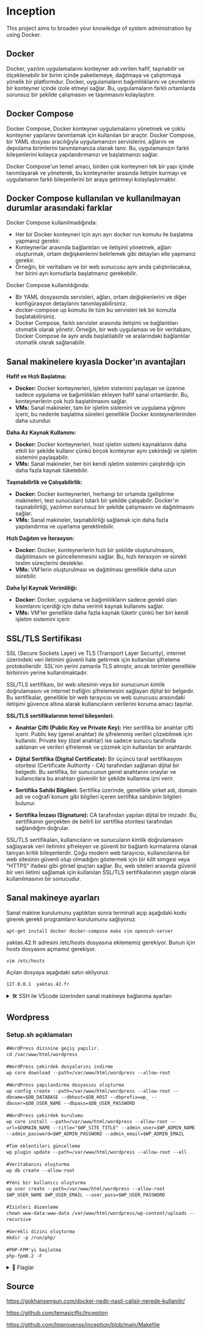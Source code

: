 # Inception
This project aims to broaden your knowledge of system administration by using Docker.


## Docker

Docker, yazılım uygulamalarını konteyner adı verilen hafif, taşınabilir ve ölçeklenebilir bir birim içinde paketlemeye, dağıtmaya ve çalıştırmaya yönelik bir platformdur. Docker, uygulamaların bağımlılıklarını ve çevrelerini bir konteyner içinde izole etmeyi sağlar. Bu, uygulamaların farklı ortamlarda sorunsuz bir şekilde çalışmasını ve taşınmasını kolaylaştırır.

## Docker Compose

Docker Compose, Docker konteyner uygulamalarını yönetmek ve çoklu konteyner yapılarını tanımlamak için kullanılan bir araçtır. Docker Compose, bir YAML dosyası aracılığıyla uygulamanızın servislerini, ağlarını ve depolama birimlerini tanımlamanıza olanak tanır. Bu, uygulamanızın farklı bileşenlerini kolayca yapılandırmanızı ve başlatmanızı sağlar.

Docker Compose'un temel amacı, birden çok konteyneri tek bir yapı içinde tanımlayarak ve yöneterek, bu konteynerler arasında iletişim kurmayı ve uygulamanın farklı bileşenlerini bir araya getirmeyi kolaylaştırmaktır.

## Docker Compose kullanılan ve kullanılmayan durumlar arasındaki farklar

Docker Compose kullanılmadığında:
- Her bir Docker konteyneri için ayrı ayrı docker run komutu ile başlatma yapmanız gerekir.
- Konteynerlar arasında bağlantıları ve iletişimi yönetmek, ağları oluşturmak, ortam değişkenlerini belirlemek gibi detayları elle yapmanız gerekir.
- Örneğin, bir veritabanı ve bir web sunucusu aynı anda çalıştırılacaksa, her birini ayrı komutlarla başlatmanız gerekebilir.

Docker Compose kullanıldığında:
- Bir YAML dosyasında servisleri, ağları, ortam değişkenlerini ve diğer konfigürasyon detaylarını tanımlayabilirsiniz.
- docker-compose up komutu ile tüm bu servisleri tek bir komutla başlatabilirsiniz.
- Docker Compose, farklı servisler arasında iletişimi ve bağlantıları otomatik olarak yönetir. Örneğin, bir web uygulaması ve bir veritabanı, Docker Compose ile aynı anda başlatılabilir ve aralarındaki bağlantılar otomatik olarak sağlanabilir.

## Sanal makinelere kıyasla Docker'ın avantajları

**Hafif ve Hızlı Başlatma:**

- **Docker:** Docker konteynerleri, işletim sistemini paylaşan ve üzerine sadece uygulama ve bağımlılıkları ekleyen hafif sanal ortamlardır. Bu, konteynerlerin çok hızlı başlatılmasını sağlar.
- **VMs:** Sanal makineler, tam bir işletim sistemini ve uygulama yığınını içerir, bu nedenle başlatma süreleri genellikle Docker konteynerlerinden daha uzundur.

**Daha Az Kaynak Kullanımı:**

- **Docker:** Docker konteynerleri, host işletim sistemi kaynaklarını daha etkili bir şekilde kullanır çünkü birçok konteyner aynı çekirdeği ve işletim sistemini paylaşabilir.
- **VMs:** Sanal makineler, her biri kendi işletim sistemini çalıştırdığı için daha fazla kaynak tüketebilir.

**Taşınabilirlik ve Çalışabilirlik:**

- **Docker:** Docker konteynerleri, herhangi bir ortamda (geliştirme makineleri, test sunucuları) tutarlı bir şekilde çalışabilir. Docker'ın taşınabilirliği, yazılımın sorunsuz bir şekilde çalışmasını ve dağıtılmasını sağlar.
- **VMs:** Sanal makineler, taşınabilirliği sağlamak için daha fazla yapılandırma ve uyarlama gerektirebilir.

**Hızlı Dağıtım ve İterasyon:**

- **Docker:** Docker, konteynerlerin hızlı bir şekilde oluşturulmasını, dağıtılmasını ve güncellenmesini sağlar. Bu, hızlı iterasyon ve sürekli teslim süreçlerini destekler.
- **VMs:** VM'lerin oluşturulması ve dağıtılması genellikle daha uzun sürebilir.

**Daha İyi Kaynak Verimliliği:**

- **Docker:** Docker, uygulama ve bağımlılıkların sadece gerekli olan kısımlarını içerdiği için daha verimli kaynak kullanımı sağlar.
- **VMs:** VM'ler genellikle daha fazla kaynak tüketir çünkü her biri kendi işletim sistemini içerir.

## SSL/TLS Sertifikası

SSL (Secure Sockets Layer) ve TLS (Transport Layer Security), internet üzerindeki veri iletimini güvenli hale getirmek için kullanılan şifreleme protokolleridir. SSL'nin yerini zamanla TLS almıştır, ancak terimler genellikle birbirinin yerine kullanılmaktadır.

SSL/TLS sertifikası, bir web sitesinin veya bir sunucunun kimlik doğrulamasını ve internet trafiğini şifrelemesini sağlayan dijital bir belgedir. Bu sertifikalar, genellikle bir web tarayıcısı ve web sunucusu arasındaki iletişimi güvence altına alarak kullanıcıların verilerini koruma amacı taşırlar.

**SSL/TLS sertifikalarının temel bileşenleri:**

- **Anahtar Çifti (Public Key ve Private Key):** Her sertifika bir anahtar çifti içerir. Public key (genel anahtar) ile şifrelenmiş verileri çözebilmek için kullanılır. Private key (özel anahtar) ise sadece sunucu tarafında saklanan ve verileri şifrelemek ve çözmek için kullanılan bir anahtardır.

- **Dijital Sertifika (Digital Certificate):** Bir üçüncü taraf sertifikasyon otoritesi (Certificate Authority - CA) tarafından sağlanan dijital bir belgedir. Bu sertifika, bir sunucunun genel anahtarını onaylar ve kullanıcılara bu anahtarı güvenilir bir şekilde kullanma izni verir.

- **Sertifika Sahibi Bilgileri:** Sertifika üzerinde, genellikle şirket adı, domain adı ve coğrafi konum gibi bilgileri içeren sertifika sahibinin bilgileri bulunur.

- **Sertifika İmzası (Signature):** CA tarafından yapılan dijital bir imzadır. Bu, sertifikanın gerçekten de belirli bir sertifika otoritesi tarafından sağlandığını doğrular.

SSL/TLS sertifikaları, kullanıcıların ve sunucuların kimlik doğrulamasını sağlayarak veri iletimini şifreleyen ve güvenli bir bağlantı kurmalarına olanak tanıyan kritik bileşenlerdir. Çoğu modern web tarayıcısı, kullanıcılarına bir web sitesinin güvenli olup olmadığını göstermek için bir kilit simgesi veya "HTTPS" ifadesi gibi görsel ipuçları sağlar. Bu, web siteleri arasında güvenli bir veri iletimi sağlamak için kullanılan SSL/TLS sertifikalarının yaygın olarak kullanılmasının bir sonucudur.

## Sanal makineye ayarları

Sanal makine kurulumunu yaptıktan sonra terminali açıp aşağıdaki kodu girerek gerekli programların kurulumunu sağlıyoruz. 

```shell
apt-get install docker docker-compose make vim openssh-server
```

yaktas.42.fr adresini /etc/hosts dosyasına eklememiz gerekiyor. Bunun için hosts dosyasını açmamız gerekiyor.
```shell
vim /etc/hosts 
```
Açılan dosyaya aşağıdaki satırı ekliyoruz.
```
127.0.0.1  yaktas.42.fr
```

<details>
  <summary>🛠️ SSH ile VScode üzerinden sanal makineye bağlanma ayarları</summary>
    </p>
    Sanal makinenin ağ ayarlarını açıp B.Noktası Yönlendirme kısmına aşağıdaki ayarları yapıyoruz.
    <img src="https://raw.githubusercontent.com/yeaktas/Inception/main/img/vm_settings_1.png" alt="VM 1">
    <img src="https://raw.githubusercontent.com/yeaktas/Inception/main/img/vm_settings_2.png" alt="VM 2">
    <p> <a href="https://github.com/Improvenss/inception/blob/main/Makefile">[Şuradaki bağlantıdan]</a>  Makefile dosyasını sanal makinemize indirip terminale <code>make setup_ssh</code> yazıyoruz. Böylelikle gerekli port ayarları yapılacak. </p>
    <p> Ana makinemizde VScode üzerinden SSH bağlantısı yapabilmek için uzak gezgini açıp, yeni bağlantı eklememiz gerekiyor, çıkan pencereye <code>ssh root@localhost -p 4242</code> yazarak bağlanabilirsiniz.</p>
    <p> Eğer eskiden yaptığınız bağlantılar var ise ve bunları silmek istiyorsanız <code>.ssh/</code>  dizinine gidip, <code>config</code> ve <code>known_host</code> dizinlerini silebilirsiniz.</p>
</details>

## Wordpress 

### Setup.sh açıklamaları

```shell
#WordPress dizinine geçiş yapılır.
cd /var/www/html/wordpress

#WordPress çekirdek dosyalarını indirme
wp core download --path=/var/www/html/wordpress --allow-root

#WordPress yapılandırma dosyasını oluşturma
wp config create --path=/var/www/html/wordpress --allow-root --dbname=$DB_DATABASE --dbhost=$DB_HOST --dbprefix=wp_ --dbuser=$DB_USER_NAME --dbpass=$DB_USER_PASSWORD

#WordPress çekirdek kurulumu
wp core install --path=/var/www/html/wordpress --allow-root --url=$DOMAIN_NAME --title="$WP_SITE_TITLE" --admin_user=$WP_ADMIN_NAME --admin_password=$WP_ADMIN_PASSWORD --admin_email=$WP_ADMIN_EMAIL

#Tüm eklentileri güncelleme
wp plugin update --path=/var/www/html/wordpress --allow-root --all

#Veritabanını oluşturma
wp db create --allow-root

#Yeni bir kullanıcı oluşturma
wp user create --path=/var/www/html/wordpress --allow-root $WP_USER_NAME $WP_USER_EMAIL --user_pass=$WP_USER_PASSWORD

#İzinleri düzenleme
chown www-data:www-data /var/www/html/wordpress/wp-content/uploads --recursive

#Gerekli dizini oluşturma
mkdir -p /run/php/

#PHP-FPM'yi başlatma
php-fpm8.2 -F
```

<details>
  <summary>🚩 Flaglar </summary>
  
<p> <code>--allow-root:</code> Bu, WP-CLI komutlarını root (kök) kullanıcı olarak çalıştırmak için kullanılır. WP-CLI, genellikle web sunucu kullanıcısı tarafından çalıştırılmalıdır, ancak bazen root yetkileri gerekebilir. 

<code>--path=/var/www/html/wordpress:</code> Bu, WordPress dosyalarının bulunduğu dizini belirtir. Örneğin, /var/www/html/wordpress dizinindeki WordPress kurulumu için.

<code>--dbname, --dbhost, --dbprefix, --dbuser, --dbpass:</code> Bu, WordPress veritabanı yapılandırma bilgilerini belirtir.

<code>--url:</code> WordPress sitesinin temel URL'sini belirtir.

<code>--title:</code> WordPress sitesinin başlığını belirtir.

<code>--admin_user, --admin_password, --admin_email:</code> WordPress yönetici kullanıcısının adını, şifresini ve e-posta adresini belirtir.

<code>--all:</code> Bu, tüm eklentileri güncellemek için kullanılır.

<code>--user_pass:</code> Yeni kullanıcı oluşturulurken belirtilen kullanıcının şifresini belirtir.

<code>--recursive:</code> Dosya ve dizin işlemlerinde alt dizinlere de uygulanacak demektir.

<code>php-fpm8.2 -F:</code> PHP-FPM'yi başlatma işlemidir. -F bayrak, arka planda değil, ön planda çalışmasını sağlar. 

php-fpm8.2, PHP-FPM'nin (PHP FastCGI Process Manager) 8.2 sürümünü temsil eder. PHP-FPM, PHP uygulamalarını çalıştırmak için bir FastCGI (Common Gateway Interface) süreç yöneticisidir. Bu, web sunucuları ile PHP uygulamaları arasında etkili bir iletişim kurmak için kullanılır.

Açılımı "PHP FastCGI Process Manager" olan PHP-FPM, web sunucularıyla (örneğin, Nginx veya Apache) PHP uygulamaları arasında bir köprü görevi görür. PHP-FPM, her bir kullanıcı talebini işlemek için ayrı süreçler oluşturur ve yönetir. Bu, performans ve ölçeklenebilirlik açısından önemlidir, çünkü her bir kullanıcı talebini karşılamak için ayrı bir işlem kullanmak, çoklu kullanıcı taleplerine daha etkili bir şekilde yanıt verilmesini sağlar.
</details>

## Source 

https://gokhansengun.com/docker-nedir-nasil-calisir-nerede-kullanilir/

https://github.com/temasictfic/Inception

https://github.com/Improvenss/inception/blob/main/Makefile